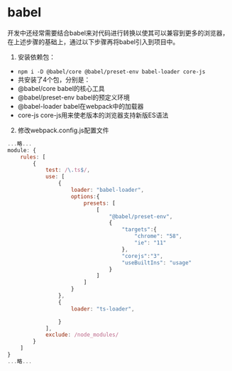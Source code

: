 # babel


开发中还经常需要结合babel来对代码进行转换以使其可以兼容到更多的浏览器，在上述步骤的基础上，通过以下步骤再将babel引入到项目中。

1. 安装依赖包：
- ```npm i -D @babel/core @babel/preset-env babel-loader core-js```
- 共安装了4个包，分别是：
- @babel/core babel的核心工具 
- @babel/preset-env babel的预定义环境
- @babel-loader babel在webpack中的加载器
- core-js core-js用来使老版本的浏览器支持新版ES语法

2. 修改webpack.config.js配置文件
```javascript
...略...
module: {
    rules: [
        {
            test: /\.ts$/,
            use: [
                {
                    loader: "babel-loader",
                    options:{
                        presets: [
                            [
                                "@babel/preset-env",
                                {
                                    "targets":{
                                        "chrome": "58",
                                        "ie": "11"
                                    },
                                    "corejs":"3",
                                    "useBuiltIns": "usage"
                                }
                            ]
                        ]
                    }
                },
                {
                    loader: "ts-loader",

                }
            ],
            exclude: /node_modules/
        }
    ]
}
...略...
```
